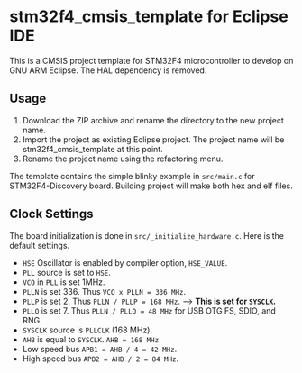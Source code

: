 # stm32f4_cmsis_template for Eclipse IDE

This is a CMSIS project template for STM32F4 microcontroller to develop on GNU ARM Eclipse.  The HAL dependency is removed.

## Usage

1. Download the ZIP archive and rename the directory to the new project name.
1. Import the project as existing Eclipse project.  The project name will be stm32f4_cmsis_template at this point.
2. Rename the project name using the refactoring menu.

The template contains the simple blinky example in `src/main.c` for STM32F4-Discovery board.  Building project will make both hex and elf files.

## Clock Settings

The board initialization is done in `src/_initialize_hardware.c`.  Here is the default settings.

- `HSE` Oscillator is enabled by compiler option, `HSE_VALUE`.
- `PLL` source is set to `HSE`.
- `VCO` in `PLL` is set 1MHz.
- `PLLN` is set 336. Thus `VCO x PLLN = 336 MHz`.
- `PLLP` is set 2.  Thus `PLLN / PLLP = 168 MHz`. --> **This is set for `SYSCLK`.**
- `PLLQ` is set 7.  Thus `PLLN / PLLQ = 48 MHz` for USB OTG FS, SDIO, and RNG.
- `SYSCLK` source is `PLLCLK` (168 MHz).
- `AHB` is equal to `SYSCLK`.  `AHB = 168 MHz`.
- Low speed bus `APB1 = AHB / 4 = 42 MHz`.
- High speed bus `APB2 = AHB / 2 = 84 MHz`.
